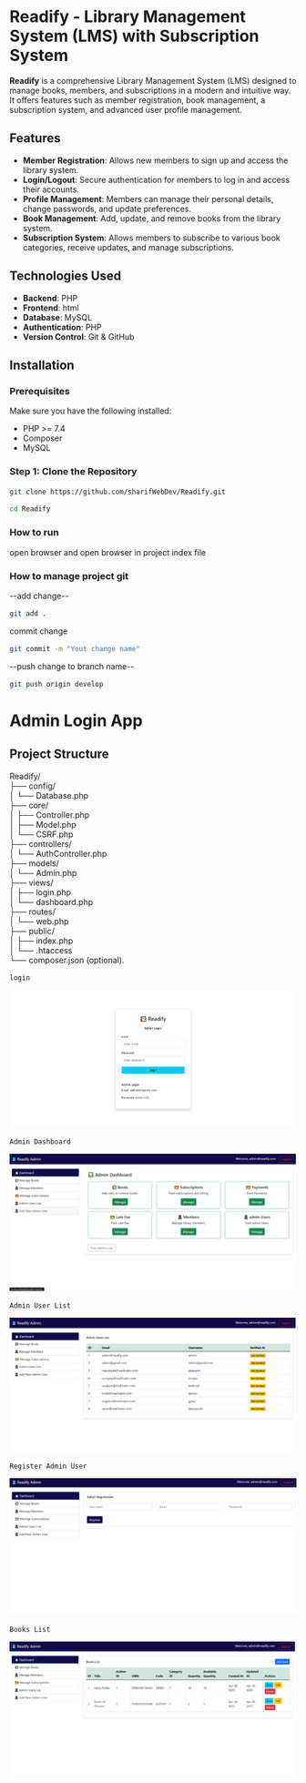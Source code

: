 # Readify - Library Management System (LMS) with Subscription System

**Readify** is a comprehensive Library Management System (LMS) designed to manage books, members, and subscriptions in a modern and intuitive way. It offers features such as member registration, book management, a subscription system, and advanced user profile management.

## Features

- **Member Registration**: Allows new members to sign up and access the library system.
- **Login/Logout**: Secure authentication for members to log in and access their accounts.
- **Profile Management**: Members can manage their personal details, change passwords, and update preferences.
- **Book Management**: Add, update, and remove books from the library system.
- **Subscription System**: Allows members to subscribe to various book categories, receive updates, and manage subscriptions.

## Technologies Used

- **Backend**: PHP
- **Frontend**: html
- **Database**: MySQL
- **Authentication**: PHP
- **Version Control**: Git & GitHub

## Installation

### Prerequisites

Make sure you have the following installed:

- PHP >= 7.4
- Composer
- MySQL

### Step 1: Clone the Repository

```bash
git clone https://github.com/sharifWebDev/Readify.git
```

```bash
cd Readify
```

### How to run

open browser and open browser in project index file

### How to manage project git

--add change--

```bash
git add .
```

commit change

```bash
git commit -m "Yout change name"
```

--push change to branch name--

```bash
git push origin develop
```

# Admin Login App

## Project Structure


Readify/                                           
├── config/                                                        
│ └── Database.php                                    
├── core/                                 
│ ├── Controller.php                       
│ ├── Model.php                    
│ └── CSRF.php                            
├── controllers/                                                       
│ └── AuthController.php                        
├── models/                                  
│ └── Admin.php                       
├── views/                              
│ ├── login.php                           
│ └── dashboard.php                                     
├── routes/                           
│ └── web.php                                      
├── public/                         
│ ├── index.php                             
│ └── .htaccess                             
└── composer.json (optional).                                           





````
login
````

![alt text](image.png)


````
Admin Dashboard
````

![alt text](image-1.png)


````
Admin User List
````

![alt text](image-2.png)

````
Register Admin User
````

![alt text](image-3.png)

````
Books List
````

![alt text](image-4.png)






